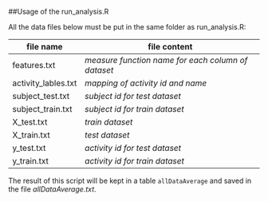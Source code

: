 ##Usage of the run_analysis.R 

All the data files below must be put in the same folder as run_analysis.R:

file name | file content
---------------- | -----------------
features.txt | _measure function name for each column of dataset_
activity_lables.txt | _mapping of activity id and name_
subject_test.txt | _subject id for test dataset_
subject_train.txt | _subject id for train dataset_
X_test.txt | _train dataset_
X_train.txt | _test dataset_
y_test.txt | _activity id for test dataset_
y_train.txt | _activity id for train dataset_

The result of this script will be kept in a table `allDataAverage` and saved in the file $allDataAverage.txt$.
